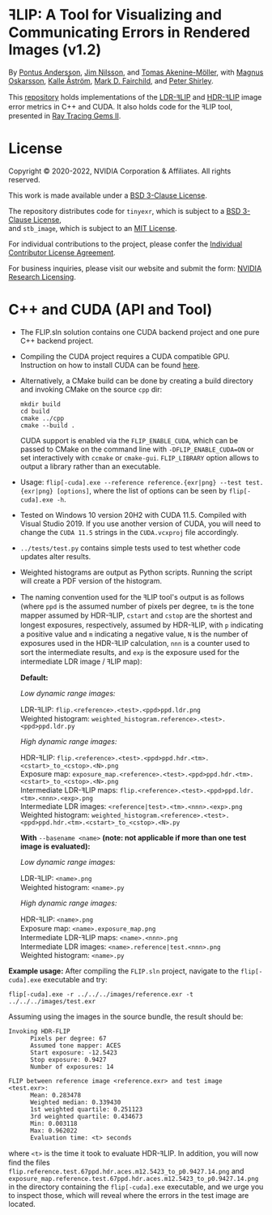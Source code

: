# ꟻLIP: A Tool for Visualizing and Communicating Errors in Rendered Images (v1.2)
By
[Pontus Andersson](https://research.nvidia.com/person/pontus-andersson),
[Jim Nilsson](https://research.nvidia.com/person/jim-nilsson),
and
[Tomas Akenine-Möller](https://research.nvidia.com/person/tomas-akenine-m%C3%B6ller),
with
[Magnus Oskarsson](https://www1.maths.lth.se/matematiklth/personal/magnuso/),
[Kalle Åström](https://www.maths.lu.se/staff/kalleastrom/),
[Mark D. Fairchild](https://www.rit.edu/directory/mdfpph-mark-fairchild),
and
[Peter Shirley](https://research.nvidia.com/person/peter-shirley).

This [repository](https://github.com/NVlabs/flip) holds implementations of the [LDR-ꟻLIP](https://research.nvidia.com/publication/2020-07_FLIP)
and [HDR-ꟻLIP](https://research.nvidia.com/publication/2021-05_HDR-FLIP) image error metrics in C++ and CUDA.
It also holds code for the ꟻLIP tool, presented in [Ray Tracing Gems II](https://www.realtimerendering.com/raytracinggems/rtg2/index.html).

# License

Copyright © 2020-2022, NVIDIA Corporation & Affiliates. All rights reserved.

This work is made available under a [BSD 3-Clause License](../misc/LICENSE.md).

The repository distributes code for `tinyexr`, which is subject to a [BSD 3-Clause License](../misc/LICENSE-third-party.md#bsd-3-clause-license),<br>
and `stb_image`, which is subject to an [MIT License](../misc/LICENSE-third-party.md#mit-license).

For individual contributions to the project, please confer the [Individual Contributor License Agreement](../misc/CLA.md).

For business inquiries, please visit our website and submit the form: [NVIDIA Research Licensing](https://www.nvidia.com/en-us/research/inquiries/).

# C++ and CUDA (API and Tool)
- The FLIP.sln solution contains one CUDA backend project and one pure C++ backend project.
- Compiling the CUDA project requires a CUDA compatible GPU. Instruction on how to install CUDA can be found [here](https://docs.nvidia.com/cuda/cuda-installation-guide-microsoft-windows/index.html).
- Alternatively, a CMake build can be done by creating a build directory and invoking CMake on the source `cpp` dir:

  ```
  mkdir build
  cd build
  cmake ../cpp
  cmake --build .
  ```

  CUDA support is enabled via the `FLIP_ENABLE_CUDA`, which can be passed to CMake on the command line with `-DFLIP_ENABLE_CUDA=ON` or set interactively with `ccmake` or `cmake-gui`.
  `FLIP_LIBRARY` option allows to output a library rather than an executable.
- Usage: `flip[-cuda].exe --reference reference.{exr|png} --test test.{exr|png} [options]`, where the list of options can be seen by `flip[-cuda].exe -h`.
- Tested on Windows 10 version 20H2 with CUDA 11.5. Compiled with Visual Studio 2019. If you use another version of CUDA, you will need to change the `CUDA 11.5` strings in the `CUDA.vcxproj` file accordingly.
- `../tests/test.py` contains simple tests used to test whether code updates alter results.
- Weighted histograms are output as Python scripts. Running the script will create a PDF version of the histogram.
- The naming convention used for the ꟻLIP tool's output is as follows (where `ppd` is the assumed number of pixels per degree,
  `tm` is the tone mapper assumed by HDR-ꟻLIP, `cstart` and `cstop` are the shortest and longest exposures, respectively, assumed by HDR-ꟻLIP,
  with `p` indicating a positive value and `m` indicating a negative value,
  `N` is the number of exposures used in the HDR-ꟻLIP calculation, `nnn` is a counter used to sort the intermediate results,
  and `exp` is the exposure used for the intermediate LDR image / ꟻLIP map):

  **Default:**

  *Low dynamic range images:*<br>

    LDR-ꟻLIP: `flip.<reference>.<test>.<ppd>ppd.ldr.png`<br>
    Weighted histogram: `weighted_histogram.reference>.<test>.<ppd>ppd.ldr.py`<br>

  *High dynamic range images:*<br>

    HDR-ꟻLIP: `flip.<reference>.<test>.<ppd>ppd.hdr.<tm>.<cstart>_to_<cstop>.<N>.png`<br>
    Exposure map: `exposure_map.<reference>.<test>.<ppd>ppd.hdr.<tm>.<cstart>_to_<cstop>.<N>.png`<br>
    Intermediate LDR-ꟻLIP maps: `flip.<reference>.<test>.<ppd>ppd.ldr.<tm>.<nnn>.<exp>.png`<br>
    Intermediate LDR images: `<reference|test>.<tm>.<nnn>.<exp>.png`<br>
    Weighted histogram: `weighted_histogram.<reference>.<test>.<ppd>ppd.hdr.<tm>.<cstart>_to_<cstop>.<N>.py`<br>

  **With** `--basename <name>` **(note: not applicable if more than one test image is evaluated):**

  *Low dynamic range images:*<br>
    
    LDR-ꟻLIP: `<name>.png`<br>
    Weighted histogram: `<name>.py`<br>

  *High dynamic range images:*<br>
    
    HDR-ꟻLIP: `<name>.png`<br>
    Exposure map: `<name>.exposure_map.png`<br>
    Intermediate LDR-ꟻLIP maps: `<name>.<nnn>.png`<br>
    Intermediate LDR images: `<name>.reference|test.<nnn>.png`<br>
    Weighted histogram: `<name>.py`<br>
    
 **Example usage:**
After compiling the `FLIP.sln` project, navigate to the `flip[-cuda].exe` executable and try:
  ```
  flip[-cuda].exe -r ../../../images/reference.exr -t ../../../images/test.exr
  ```
Assuming using the images in the source bundle, the result should be:
  ```
Invoking HDR-FLIP
        Pixels per degree: 67
        Assumed tone mapper: ACES
        Start exposure: -12.5423
        Stop exposure: 0.9427
        Number of exposures: 14

FLIP between reference image <reference.exr> and test image <test.exr>:
        Mean: 0.283478
        Weighted median: 0.339430
        1st weighted quartile: 0.251123
        3rd weighted quartile: 0.434673
        Min: 0.003118
        Max: 0.962022
        Evaluation time: <t> seconds 
  ```
where `<t>` is the time it took to evaluate HDR-ꟻLIP. In addition, you will now find the files `flip.reference.test.67ppd.hdr.aces.m12.5423_to_p0.9427.14.png` and `exposure_map.reference.test.67ppd.hdr.aces.m12.5423_to_p0.9427.14.png`
in the directory containing the `flip[-cuda].exe` executable, and we urge you to inspect those, which will reveal where the errors in the test image are located.

